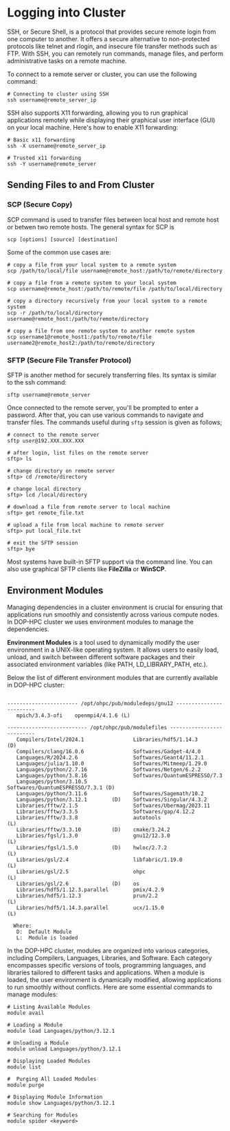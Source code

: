 # Logging into Cluster

SSH, or Secure Shell, is a protocol that provides secure remote login from one computer to another. It offers a secure alternative to non-protected protocols like telnet and rlogin, and insecure file transfer methods such as FTP. With SSH, you can remotely run commands, manage files, and perform administrative tasks on a remote machine.

To connect to a remote server or cluster, you can use the following command:

```
# Connecting to cluster using SSH
ssh username@remote_server_ip
```

SSH also supports X11 forwarding, allowing you to run graphical applications remotely while displaying their graphical user interface (GUI) on your local machine. Here's how to enable X11 forwarding:


```
# Basic x11 forwarding
ssh -X username@remote_server_ip

# Trusted x11 forwarding
ssh -Y username@remote_server
```

## Sending Files to and From Cluster

### SCP (Secure Copy)

SCP command is used to transfer files between local host and remote host or betwen two remote hosts.  The general syntax for SCP is

```
scp [options] [source] [destination]
```

Some of the common use cases are:

```
# copy a file from your local system to a remote system
scp /path/to/local/file username@remote_host:/path/to/remote/directory

# copy a file from a remote system to your local system
scp username@remote_host:/path/to/remote/file /path/to/local/directory

# copy a directory recursively from your local system to a remote system
scp -r /path/to/local/directory username@remote_host:/path/to/remote/directory

# copy a file from one remote system to another remote system
scp username1@remote_host1:/path/to/remote/file username2@remote_host2:/path/to/remote/directory
```

### SFTP (Secure File Transfer Protocol)

SFTP is another method for securely transferring files. Its syntax is similar to the ssh command:
```
sftp username@remote_server
```

Once connected to the remote server, you'll be prompted to enter a password. After that, you can use various commands to navigate and transfer files. The commands useful during `sftp` session is given as follows;

```
# connect to the remote server
sftp user@192.XXX.XXX.XXX

# after login, list files on the remote server
sftp> ls

# change directory on remote server
sftp> cd /remote/directory

# change local directory
sftp> lcd /local/directory

# download a file from remote server to local machine
sftp> get remote_file.txt

# upload a file from local machine to remote server
sftp> put local_file.txt

# exit the SFTP session
sftp> bye
```

 Most systems have built-in SFTP support via the command line. You can also use graphical SFTP clients like **FileZilla** or **WinSCP**.
 
## Environment Modules

Managing dependencies in a cluster environment is crucial for ensuring that applications run smoothly and consistently across various compute nodes. In DOP-HPC cluster we uses environment modules to manage the dependencies.

**Environment Modules** is a tool used to dynamically modify the user environment in a UNIX-like operating system. It allows users to easily load, unload, and switch between different software packages and their associated environment variables (like PATH, LD_LIBRARY_PATH, etc.). 

Below the list of different environment modules that are currently available in DOP-HPC cluster:

```

----------------------- /opt/ohpc/pub/moduledeps/gnu12 ------------------------
   mpich/3.4.3-ofi    openmpi4/4.1.6 (L)

-------------------------- /opt/ohpc/pub/modulefiles --------------------------
   Compilers/Intel/2024.1                Libraries/hdf5/1.14.3           (D)
   Compilers/clang/16.0.6                Softwares/Gadget-4/4.0
   Languages/R/2024.2.6                  Softwares/Geant4/11.2.1
   Languages/julia/1.10.0                Softwares/Mitmeep/1.29.0
   Languages/python/2.7.16               Softwares/Netgen/6.2.2
   Languages/python/3.8.16               Softwares/QuantumESPRESSO/7.3
   Languages/python/3.10.5               Softwares/QuantumESPRESSO/7.3.1 (D)
   Languages/python/3.11.6               Softwares/Sagemath/10.2
   Languages/python/3.12.1        (D)    Softwares/Singular/4.3.2
   Libraries/fftw/2.1.5                  Softwares/Ubermag/2023.11
   Libraries/fftw/3.3.5                  Softwares/gap/4.12.2
   Libraries/fftw/3.3.8                  autotools                       (L)
   Libraries/fftw/3.3.10          (D)    cmake/3.24.2
   Libraries/fgsl/1.3.0                  gnu12/12.3.0                    (L)
   Libraries/fgsl/1.5.0           (D)    hwloc/2.7.2                     (L)
   Libraries/gsl/2.4                     libfabric/1.19.0                (L)
   Libraries/gsl/2.5                     ohpc                            (L)
   Libraries/gsl/2.6              (D)    os
   Libraries/hdf5/1.12.3.parallel        pmix/4.2.9
   Libraries/hdf5/1.12.3                 prun/2.2                        (L)
   Libraries/hdf5/1.14.3.parallel        ucx/1.15.0                      (L)

  Where:
   D:  Default Module
   L:  Module is loaded
```
In the DOP-HPC cluster, modules are organized into various categories, including Compilers, Languages, Libraries, and Software. Each category encompasses specific versions of tools, programming languages, and libraries tailored to different tasks and applications. When a module is loaded, the user environment is dynamically modified, allowing applications to run smoothly without conflicts. Here are some essential commands to manage modules:

```
# Listing Available Modules
module avail

# Loading a Module
module load Languages/python/3.12.1

# Unloading a Module
module unload Languages/python/3.12.1

# Displaying Loaded Modules
module list

#  Purging All Loaded Modules
module purge

# Displaying Module Information
module show Languages/python/3.12.1

# Searching for Modules
module spider <keyword>
```